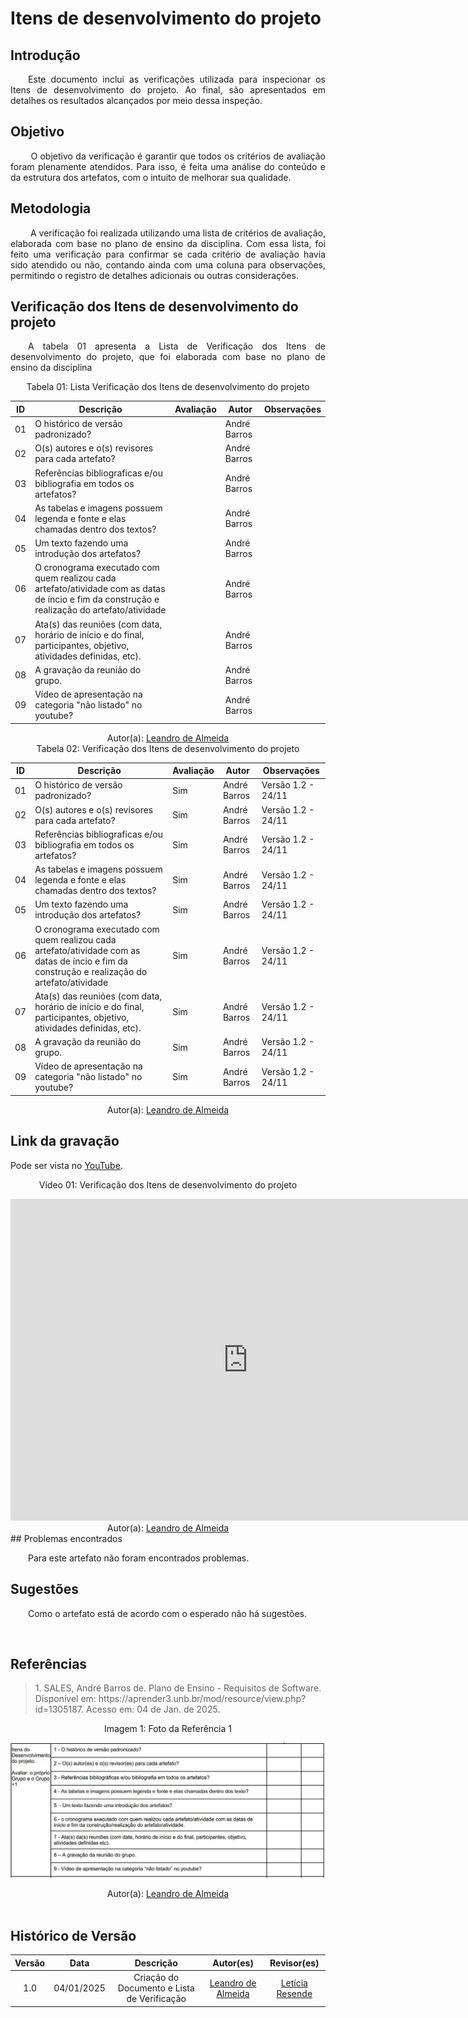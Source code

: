 # Itens de desenvolvimento do projeto

## Introdução
<p align="justify">
&emsp;&emsp;Este documento inclui as verificações utilizada para inspecionar os Itens de desenvolvimento do projeto. Ao final, são apresentados em detalhes os resultados alcançados por meio dessa inspeção.
</p>

## Objetivo
<p align="justify">
&emsp;&emsp; O objetivo da verificação é garantir que todos os critérios de avaliação foram plenamente atendidos. Para isso, é feita uma análise do conteúdo e da estrutura dos artefatos, com o intuito de melhorar sua qualidade.
</p>

## Metodologia
<p align="justify">
&emsp;&emsp; A verificação foi realizada utilizando uma lista de critérios de avaliação, elaborada com base no plano de ensino da disciplina. Com essa lista, foi feito uma verificação para confirmar se cada critério de avaliação havia sido atendido ou não, contando ainda com uma coluna para observações, permitindo o registro de detalhes adicionais ou outras considerações.</p>


## Verificação dos Itens de desenvolvimento do projeto
<p align="justify">
&emsp;&emsp;A tabela 01 apresenta a Lista de Verificação dos Itens de desenvolvimento do projeto, que foi elaborada com base no plano de ensino da disciplina
</p>

<center>Tabela 01: Lista Verificação dos Itens de desenvolvimento do projeto</center>

| **ID** | **Descrição** | **Avaliação** | **Autor**      | **Observações** |
|--------|---------------|---------------|----------------|-----------------|
| 01     | O histórico de versão padronizado? |   | André Barros   |  |
| 02     | O(s) autores e o(s) revisores para cada artefato? |  | André Barros   |  |
| 03     | Referências bibliograficas e/ou bibliografia em todos os artefatos?  |  | André Barros   |  |
| 04     | As tabelas e imagens possuem legenda e fonte e elas chamadas dentro dos textos? |  | André Barros   |  |
| 05     | Um texto fazendo uma introdução dos artefatos? |  | André Barros |  
| 06     | O cronograma executado com quem realizou cada artefato/atividade com as datas de íncio e fim da construção e realização do artefato/atividade  |  | André Barros |  |
| 07     | Ata(s) das reuniões (com data, horário de início e do final, participantes, objetivo, atividades definidas, etc). |  | André Barros | |
| 08     | A gravação da reunião do grupo. |  | André Barros |  |
| 09     | Vídeo de apresentação na categoria "não listado" no youtube? |  | André Barros   |  |  

<center>
 Autor(a): <a href="https://github.com/jmarquees" target = "_blank">Leandro de Almeida</a></h6>
</center>

<center>Tabela 02: Verificação dos Itens de desenvolvimento do projeto</center>

| **ID** | **Descrição** | **Avaliação** | **Autor**      | **Observações** |
|--------|---------------|---------------|----------------|-----------------|
| 01     | O histórico de versão padronizado? | Sim  | André Barros   | Versão 1.2 - 24/11 |
| 02     | O(s) autores e o(s) revisores para cada artefato? | Sim | André Barros   | Versão 1.2 - 24/11 |
| 03     | Referências bibliograficas e/ou bibliografia em todos os artefatos?  | Sim | André Barros   | Versão 1.2 - 24/11 |
| 04     | As tabelas e imagens possuem legenda e fonte e elas chamadas dentro dos textos? | Sim | André Barros | Versão 1.2 - 24/11 |
| 05     | Um texto fazendo uma introdução dos artefatos? | Sim | André Barros | Versão 1.2 - 24/11 |  
| 06     | O cronograma executado com quem realizou cada artefato/atividade com as datas de íncio e fim da construção e realização do artefato/atividade  | Sim | André Barros | Versão 1.2 - 24/11 |
| 07     | Ata(s) das reuniões (com data, horário de início e do final, participantes, objetivo, atividades definidas, etc). | Sim | André Barros | Versão 1.2 - 24/11 |
| 08     | A gravação da reunião do grupo. | Sim | André Barros | Versão 1.2 - 24/11 |
| 09     | Vídeo de apresentação na categoria "não listado" no youtube? | Sim | André Barros   | Versão 1.2 - 24/11 |  

<center>
 Autor(a): <a href="https://github.com/leomitx10" target = "_blank">Leandro de Almeida</a></h6>
</center>

## Link da gravação
Pode ser vista no [YouTube](https://youtu.be/wgZ2OCly4CU?si=t85IUPGAGaajwCja).</p>

<center>
    <p>Vídeo 01: Verificação dos Itens de desenvolvimento do projeto</p>
    <iframe width="760" height="515" src="https://www.youtube.com/embed/wgZ2OCly4CU?si=t85IUPGAGaajwCja" title="YouTube video player" frameborder="0" allow="accelerometer; autoplay; clipboard-write; encrypted-media; gyroscope; picture-in-picture; web-share" referrerpolicy="strict-origin-when-cross-origin" allowfullscreen></iframe>
</center>

<center>
    Autor(a): <a href="https://github.com/leomitx10" target = "_blank">Leandro de Almeida</a></h6>
</center>
## Problemas encontrados
<p align="justify">&emsp;&emsp;Para este artefato não foram encontrados problemas.</p>


## Sugestões
<p align="justify">&emsp;&emsp;Como o artefato está de acordo com o esperado não há sugestões.</p>

<br>

## Referências

> <p id="1">1. SALES, André Barros de. Plano de Ensino - Requisitos de Software. Disponível em: https://aprender3.unb.br/mod/resource/view.php?id=1305187. Acesso em: 04 de Jan. de 2025.

<center> <figcaption>Imagem 1: Foto da Referência 1</figcaption></center>

<center>

![alt text](../../assets/refimg.jpeg)

</center>

 </p><center>Autor(a): <a href="https://github.com/leomitx10" target = "_blank">Leandro de Almeida</a></h6></center>
<br>

## Histórico de Versão

| Versão |    Data    |      Descrição       |  Autor(es) | Revisor(es) |
| :----: | :--------: | :------------------: | :-----: | :-----: |
|  1.0   | 04/01/2025 | Criação do Documento e Lista de Verificação | [Leandro de Almeida](https://github.com/leomitx10) | [Letícia Resende](https://github.com/LeticiaResende23) |
